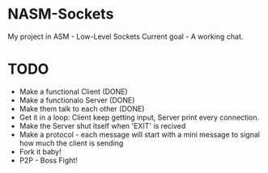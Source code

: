 NASM-Sockets
============

My project in ASM - Low-Level Sockets
Current goal - A working chat.

TODO
===
 - Make a functional Client (DONE)
 - Make a functionalo Server (DONE)
 - Make them talk to each other (DONE)
 - Get it in a loop: Client keep getting input, Server print every connection.
 - Make the Server shut itself when 'EXIT' is recived
 - Make a protocol - each message will start with a mini message to signal how much the client is sending
 - Fork it baby!
 - P2P - Boss Fight!
